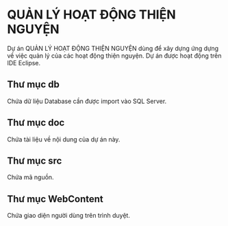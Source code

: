 # QUẢN LÝ HOẠT ĐỘNG THIỆN NGUYỆN
Dự án QUẢN LÝ HOẠT ĐỘNG THIỆN NGUYỆN dùng để xây dựng ứng dựng về việc quản lý của các hoạt động thiện nguyện. Dự án được hoạt động trên IDE Eclipse.

## Thư mục db
Chứa dữ liệu Database cần được import vào SQL Server.

## Thư mục doc
Chứa tài liệu về nội dung của dự án này.

## Thư mục src
Chứa mã nguồn.

## Thư mục WebContent
Chứa giao diện người dùng trên trình duyệt.